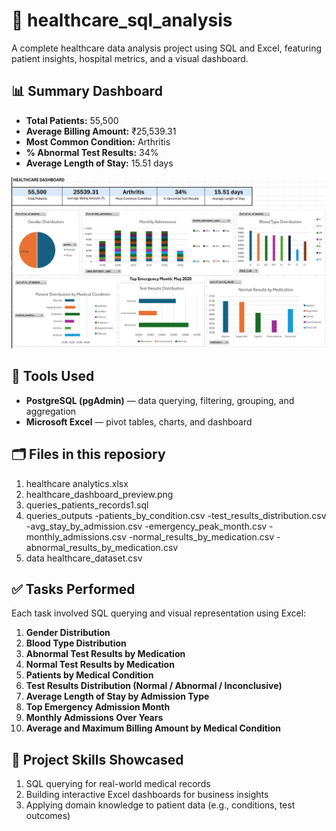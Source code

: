 # 🏥 healthcare_sql_analysis
A complete healthcare data analysis project using SQL and Excel, featuring patient insights, hospital metrics, and a visual dashboard. 

## 📊 Summary Dashboard
- **Total Patients:** 55,500  
- **Average Billing Amount:** ₹25,539.31  
- **Most Common Condition:** Arthritis  
- **% Abnormal Test Results:** 34%  
- **Average Length of Stay:** 15.51 days

![Dashboard Preview](healthcare_dashboard_preview.png)

## 🔧 Tools Used
- **PostgreSQL (pgAdmin)** — data querying, filtering, grouping, and aggregation  
- **Microsoft Excel** — pivot tables, charts, and dashboard  

## 🗂 Files in this reposiory
1. healthcare analytics.xlsx
2. healthcare_dashboard_preview.png
3. queries_patients_records1.sql
4. queries_outputs
   -patients_by_condition.csv
   -test_results_distribution.csv
   -avg_stay_by_admission.csv
   -emergency_peak_month.csv
   -monthly_admissions.csv
   -normal_results_by_medication.csv
   -abnormal_results_by_medication.csv
5. data
   healthcare_dataset.csv                  

## ✅ Tasks Performed
Each task involved SQL querying and visual representation using Excel:
1. **Gender Distribution**  
2. **Blood Type Distribution**  
3. **Abnormal Test Results by Medication**  
4. **Normal Test Results by Medication**  
5. **Patients by Medical Condition**  
6. **Test Results Distribution (Normal / Abnormal / Inconclusive)**  
7. **Average Length of Stay by Admission Type**  
8. **Top Emergency Admission Month**  
9. **Monthly Admissions Over Years**  
10. **Average and Maximum Billing Amount by Medical Condition**

## 🚀 Project Skills Showcased
1. SQL querying for real-world medical records
2. Building interactive Excel dashboards for business insights
3. Applying domain knowledge to patient data (e.g., conditions, test outcomes)
